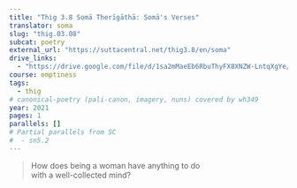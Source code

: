 ```yaml
---
title: "Thig 3.8 Somā Therīgāthā: Somā's Verses"
translator: soma
slug: "thig.03.08"
subcat: poetry
external_url: "https://suttacentral.net/thig3.8/en/soma"
drive_links:
  - "https://drive.google.com/file/d/1sa2mMaeEb6RbuThyFX8XNZW-LntqXgYe/view?usp=drivesdk"
course: emptiness
tags:
  - thig
# canonical-poetry (pali-canon, imagery, nuns) covered by wh349
year: 2021
pages: 1
parallels: []
# Partial parallels from SC
#  - sn5.2
---
```


> How does being a woman have anything to do  
with a well-collected mind?
